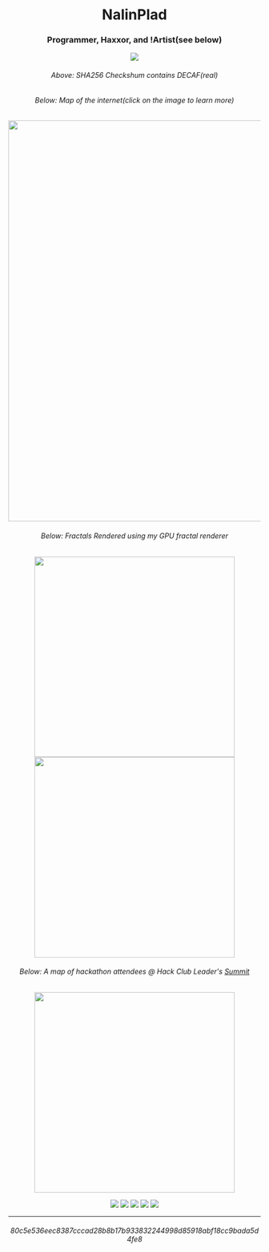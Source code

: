 
<h1 align="center">NalinPlad</h1>
<h3 align="center">Programmer, Haxxor, and !Artist(see below)</h3>

<p align="center">
  <img src="https://user-images.githubusercontent.com/43052612/183144184-54cb962d-f83b-4f45-968e-3927d0599d87.png">
</p>

<p align="center">
  <h6 align="center">Above: SHA256 Checkshum contains DECAF(real)</h6>
  <h6 align="center">Below: Map of the internet(click on the image to learn more)</h6>
</p>

<p align="center">
  <a href="https://github.com/NalinPlad/wPing"><img width=800 src="https://user-images.githubusercontent.com/43052612/228078609-42ea3660-2afe-41c3-a8d3-e98532ec5c57.png"></a>
</p>

<p align="center">
  <h6 align="center">Below: Fractals Rendered using my GPU fractal renderer</h6>
</p>

<p align="center">
  <a href="https://github.com/NalinPlad/gpu_fractals"><img width=400 src="https://user-images.githubusercontent.com/43052612/224511981-5e241ffb-b44b-4cc0-b1fd-b4e1f0e4bfc6.png"></a>
  <a href="https://github.com/NalinPlad/gpu_fractals"><img width=400 src="https://user-images.githubusercontent.com/43052612/224511979-4a1ae3d4-9b65-4dad-b70a-de83ac91979b.png"></a>
</p>

<p align="center">
  <h6 align="center">Below: A map of hackathon attendees @ Hack Club Leader's <a href="https://summit.hackclub.com">Summit</a></h6>
</p>

<p align="center">
  <a href="https://summap.vercel.app"><img width=400 src="https://github.com/NalinPlad/NalinPlad/assets/43052612/dafcccd7-5eac-4d41-b15a-cde1edb529bc"></a>
</p>
 
<div align="center">
  <img src="https://cyber.dabamos.de/88x31/best_viewed_with_eyes.gif"/>
  <img src="https://cyber.dabamos.de/88x31/vim_a.gif"/>
  <img src="https://cyber.dabamos.de/88x31/gethtmlnow.gif"/>
  <img src="https://cyber.dabamos.de/88x31/bestviewed16bit.gif"/>
  <img src="https://cyber.dabamos.de/88x31/aoltos_a.gif"/>
</div>

<!-- --- -->
<!-- 
<p align="center">

  <img src="https://github-readme-stats.vercel.app/api?username=NalinPlad&show_icons=true&theme=radical">
</p> -->

---

<h6 align="center">80c5e536eec8387cccad28b8b17b933832244998d85918abf18cc9bada5d4fe8</h6>

